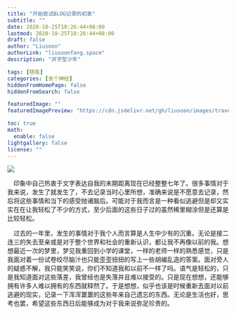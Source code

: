 ```yaml
---
title: "开始尝试BLOG记录的初衷"
subtitle: ""
date: 2020-10-25T10:26:44+08:00
lastmod: 2020-10-25T10:26:44+08:00
draft: false
author: "Liusoon"
authorLink: "liusoonfang.space"
description: "井字型少年"

tags: [随笔]
categories: [发个神经]
hiddenFromHomePage: false
hiddenFromSearch: false

featuredImage: ""
featuredImagePreview: "https://cdn.jsdelivr.net/gh/liusoon/images/travel.jpg"

toc: true
math:
  enable: false
lightgallery: false
license: ""
---
```

<!--  more -->

![](https://cdn.jsdelivr.net/gh/liusoon/images/travel.jpg)

&emsp;印象中自己热衷于文字表达自我的末期距离现在已经整整七年了。很多事情对于我来说，发生了就发生了，不去记录当时心里所想，准确来说是不愿意去记录，然后将这些事情和当下的感受抛诸脑后。可能对于我而言是一种看似逃避但是却又实实在在让我轻松了不少的方式，至少后面的这些日子过的虽然稀里糊涂但是还算是比较轻松。  

&emsp;过去的一年里，发生的事情对于我个人而言算是人生中少有的沉重。无论是接二连三的失去至亲或是对于整个世界和社会的重新认识，都让我不再像以前的我。想想最近一次的梦里，梦见我重回到小学的课堂，一样的老师一样的熟悉感觉，只是我面对着一份试卷绞尽脑汁也只能歪歪扭扭的写上一些胡编乱造的答案。面对旁人的疑惑不解，我只能笑笑说，你们不知道我和以前不一样了吗。语气是轻松的，只是我知道面对这些落差，我曾经也是失落并且难以接受的。只是现在想想，还能够拥有许多人难以拥有的东西就释然了。于是想想，似乎也该是时候重新去面对以前逃避的现实，记录一下浑浑噩噩的这些年来自己遗忘的东西。无论是生活也好，思考也罢，希望这些东西日后能够成为对于我来说弥足珍贵的。
